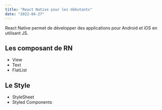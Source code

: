 ```yaml
---
title: "React Native pour les débutants"
date: "2022-04-27"
---
```


React Native permet de développer des applications pour Android et iOS en utilisant JS.

## Les composant de RN

- View
- Text
- FlatList

## Le Style

- StyleSheet
- Styled Components

